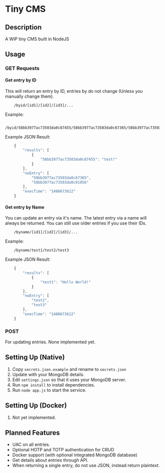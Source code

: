 # Tiny CMS

## Description
A WIP tiny CMS built in NodeJS

## Usage
### GET Requests

#### Get entry by ID

This will return an entry by ID, entries by do not change (Unless you manually change them).

```
    /byid/[id1]/[id2]/[id3]/...
```

Example:

```
    /byid/58bb3977ac73503da0c87455/58bb3977ac73503da0c67365/58bb3977ac73503da0c91056
```

Example JSON Result:
```js
    {
        "results": [
            {
                "58bb3977ac73503da0c87455": "test!"
            }
        ],
        "noEntry": [
            "58bb3977ac73503da0c67365",
            "58bb3977ac73503da0c91056"
        ],
        "execTime": "1488673612"
    }
```

#### Get entry by Name

You can update an entry via it's name. The latest entry via a name will always be returned. You can still use older entries if you use their IDs.

```
    /byname/[id1]/[id2]/[id3]/...
```

Example:

```
    /byname/test1/test2/test3
```

Example JSON Result:
```js
    {
        "results": [
            {
                "test1": "Hello World!"
            }
        ],
        "noEntry": [
            "test2",
            "test3"
        ],
        "execTime": "1488673612"
    }
```


### POST

For updating entries. None implemented yet.

## Setting Up (Native)
1. Copy `secrets.json.example` and rename to `secrets.json`
2. Update with your MongoDB details.
3. Edit `settings.json` so that it uses your MongoDB server.
4. Run `npm install` to install dependencies.
5. Run `node app.js` to start the service.

## Setting Up (Docker)
1. Not yet implemented.

## Planned Features
* UAC on all entries.
* Optional HOTP and TOTP authentication for CRUD
* Docker support (with optional integrated MongoDB database)
* Get details about entries through API.
* When returning a single entry, do not use JSON, instead return plaintext.
